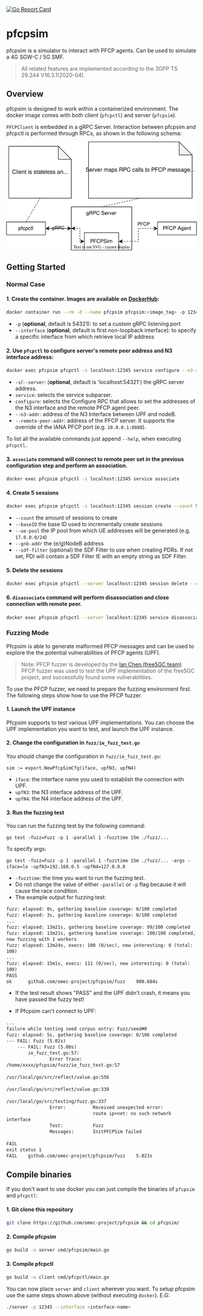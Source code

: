 [![Go Report Card](https://goreportcard.com/badge/github.com/omec-project/pfcpsim)](https://goreportcard.com/report/github.com/omec-project/pfcpsim)

# pfcpsim
pfcpsim is a simulator to interact with PFCP agents. Can be used to simulate a 4G SGW-C / 5G SMF.

> All related features are implemented according to the 3GPP TS 29.244 V16.3.1(2020-04).
## Overview

pfcpsim is designed to work within a containerized environment. The docker image comes with both client (`pfcpctl`) and server (`pfcpsim`).

`PFCPClient` is embedded in a gRPC Server. Interaction between pfcpsim and pfcpctl is performed through RPCs, as shown in the following schema: 

![Alt text](docs/images/schema.svg)

## Getting Started

### Normal Case

#### 1. Create the container. Images are available on [DockerHub](https://hub.docker.com/r/opennetworking/pfcpsim/tags):
```bash
docker container run --rm -d --name pfcpsim pfcpsim:<image_tag> -p 12345 --interface <interface-name>
```
 - `-p` (**optional**, default is 54321): to set a custom gRPC listening port
 - `--interface` (**optional**, default is first non-loopback interface): to specify a specific interface from which retrieve local IP address

#### 2. Use `pfcpctl` to configure server's remote peer address and N3 interface address:
```bash
docker exec pfcpsim pfcpctl -s localhost:12345 service configure --n3-addr <N3-interface-address> --remote-peer-addr <PFCP-server-address>
```
 - `-s`/`--server`: (**optional**, default is 'localhost:54321') the gRPC server address.
 - `service`: selects the service subparser.
 - `configure`: selects the Configure RPC that allows to set the addresses of the N3 interface and the remote PFCP agent peer.
 - `--n3-addr`: address of the N3 Interface between UPF and nodeB.
 - `--remote-peer-addr`: address of the PFCP server. It supports the override of the IANA PFCP port (e.g. `10.0.0.1:8888`).

To list all the available commands just append `--help`, when executing `pfcpctl`.

#### 3. `associate` command will connect to remote peer set in the previous configuration step and perform an association.
```bash
docker exec pfcpsim pfcpctl -s localhost:12345 service associate
```

#### 4. Create 5 sessions
```bash
docker exec pfcpsim pfcpctl -s localhost:12345 session create --count 5 --baseID 2 --ue-pool <CIDR-IP-pool> --gnb-addr <GNodeB-address> --sdf-filter 'permit out ip from 0.0.0.0/0 to assigned 81-81'
```
 - `--count` the amount of sessions to create
 - `--baseID` the base ID used to incrementally create sessions
 - `--ue-pool` the IP pool from which UE addresses will be generated (e.g. `17.0.0.0/24`)
 - `--gnb-addr` the (e/g)NodeB address 
 - `--sdf-filter` (optional) the SDF Filter to use when creating PDRs. If not set, PDI will contain a SDF Filter IE with an empty string as SDF Filter.

#### 5. Delete the sessions
```bash
docker exec pfcpsim pfcpctl --server localhost:12345 session delete --count 5 --baseID 2
```

#### 6. `disassociate` command will perform disassociation and close connection with remote peer.
```bash
docker exec pfcpsim pfcpctl --server localhost:12345 service disassociate
```

### Fuzzing Mode

Pfcpsim is able to generate malformed PFCP messages and can be used to explore the the potential vulnerabilities of PFCP agents (UPF).

> Note:
> PFCP fuzzer is developed by the [Ian Chen (free5GC team)](https://github.com/ianchen0119)
> PFCP fuzzer was used to test the UPF implementation of the free5GC project, and successfully found some vulnerabilities.

To use the PFCP fuzzer, we need to prepare the fuzzing environment first. The following steps show how to use the PFCP fuzzer.

#### 1. Launch the UPF instance

Pfcpsim supports to test various UPF implementations.
You can choose the UPF implementation you want to test, and launch the UPF instance.

#### 2. Change the configuration in `fuzz/ie_fuzz_test.go`

You should change the configuration in `fuzz/ie_fuzz_test.go`:
```go=
sim := export.NewPfcpSimCfg(iface, upfN3, upfN4)
```
- `iface`: the interface name you used to establish the connection with UPF.
- `upfN3`: the N3 interface address of the UPF.
- `upfN4`: the N4 interface address of the UPF.

#### 3. Run the fuzzing test

You can run the fuzzing test by the following command:
```
go test -fuzz=Fuzz -p 1 -parallel 1 -fuzztime 15m ./fuzz/... 
```
To specify args:
```
go test -fuzz=Fuzz -p 1 -parallel 1 -fuzztime 15m ./fuzz/... -args -iface=lo -upfN3=192.168.0.5 -upfN4=127.0.0.8
```
- `-fuzztime`: the time you want to run the fuzzing test.
- Do not change the value of either `-parallel` or `-p` flag because it will cause the race condition.
- The example output for fuzzing test:
```
fuzz: elapsed: 0s, gathering baseline coverage: 0/100 completed
fuzz: elapsed: 3s, gathering baseline coverage: 0/100 completed
...
fuzz: elapsed: 13m21s, gathering baseline coverage: 99/100 completed
fuzz: elapsed: 13m21s, gathering baseline coverage: 100/100 completed, now fuzzing with 1 workers
fuzz: elapsed: 13m24s, execs: 100 (0/sec), new interesting: 0 (total: 100)
...
fuzz: elapsed: 15m1s, execs: 111 (0/sec), new interesting: 0 (total: 100)
PASS
ok  	github.com/omec-project/pfcpsim/fuzz	900.684s
```
- If the test result shows "PASS" and the UPF didn't crash, it means you have passed the fuzzy test!


- If Pfcpsim can't connect to UPF:
```
...
failure while testing seed corpus entry: Fuzz/seed#0
fuzz: elapsed: 5s, gathering baseline coverage: 0/106 completed
--- FAIL: Fuzz (5.02s)
    --- FAIL: Fuzz (5.00s)
        ie_fuzz_test.go:57: 
                Error Trace:    /home/xxxx/pfcpsim/fuzz/ie_fuzz_test.go:57
                                                        /usr/local/go/src/reflect/value.go:556
                                                        /usr/local/go/src/reflect/value.go:339
                                                        /usr/local/go/src/testing/fuzz.go:337
                Error:          Received unexpected error:
                                route ip+net: no such network interface
                Test:           Fuzz
                Messages:       InitPFCPSim failed
    
FAIL
exit status 1
FAIL    github.com/omec-project/pfcpsim/fuzz    5.023s
```

## Compile binaries
If you don't want to use docker you can just compile the binaries of `pfcpsim` and `pfcpctl`:

#### 1. Git clone this repository
```bash
git clone https://github.com/omec-project/pfcpsim && cd pfcpsim/
```

#### 2. Compile pfcpsim
```bash
go build -o server cmd/pfcpsim/main.go
```

#### 3. Compile pfcpctl
```bash
go build -o client cmd/pfcpctl/main.go
```

You can now place `server` and `client` wherever you want.
To setup pfcpsim use the same steps shown above (without executing `docker`). E.G:
```bash
./server -p 12345 --interface <interface-name>
```

